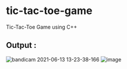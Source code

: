 # tic-tac-toe-game
Tic-Tac-Toe Game using C++

## Output :
![bandicam 2021-06-13 13-23-38-166](https://user-images.githubusercontent.com/59772587/121799624-c8984280-cc4a-11eb-9732-8ff6eedc63ef.jpg) ![image](https://user-images.githubusercontent.com/59772587/121799456-db5e4780-cc49-11eb-9f77-01d890dc72b7.png)



